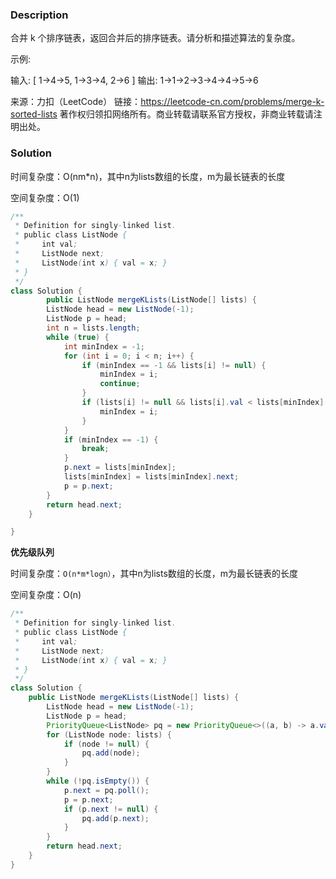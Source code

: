 ### Description

合并 k 个排序链表，返回合并后的排序链表。请分析和描述算法的复杂度。

示例:

输入:
[
  1->4->5,
  1->3->4,
  2->6
]
输出: 1->1->2->3->4->4->5->6

来源：力扣（LeetCode）
链接：https://leetcode-cn.com/problems/merge-k-sorted-lists
著作权归领扣网络所有。商业转载请联系官方授权，非商业转载请注明出处。

### Solution

时间复杂度：O(nm*n)，其中n为lists数组的长度，m为最长链表的长度

空间复杂度：O(1)

```java
/**
 * Definition for singly-linked list.
 * public class ListNode {
 *     int val;
 *     ListNode next;
 *     ListNode(int x) { val = x; }
 * }
 */
class Solution {
        public ListNode mergeKLists(ListNode[] lists) {
        ListNode head = new ListNode(-1);
        ListNode p = head;
        int n = lists.length;
        while (true) {
            int minIndex = -1;
            for (int i = 0; i < n; i++) {
                if (minIndex == -1 && lists[i] != null) {
                    minIndex = i;
                    continue;
                }
                if (lists[i] != null && lists[i].val < lists[minIndex].val) {
                    minIndex = i;
                }
            }
            if (minIndex == -1) {
                break;
            }
            p.next = lists[minIndex];
            lists[minIndex] = lists[minIndex].next;
            p = p.next; 
        }
        return head.next;
    }    

}
```



**优先级队列**

时间复杂度：`O(n*m*logn）`，其中n为lists数组的长度，m为最长链表的长度

空间复杂度：O(n)

```java
/**
 * Definition for singly-linked list.
 * public class ListNode {
 *     int val;
 *     ListNode next;
 *     ListNode(int x) { val = x; }
 * }
 */
class Solution {
    public ListNode mergeKLists(ListNode[] lists) {
        ListNode head = new ListNode(-1);
        ListNode p = head;
        PriorityQueue<ListNode> pq = new PriorityQueue<>((a, b) -> a.val < b.val ? -1 : 1);
        for (ListNode node: lists) {
            if (node != null) {
                pq.add(node);
            }
        }
        while (!pq.isEmpty()) {
            p.next = pq.poll();
            p = p.next;
            if (p.next != null) {
                pq.add(p.next);
            }
        }
        return head.next;
    }
}    


```

